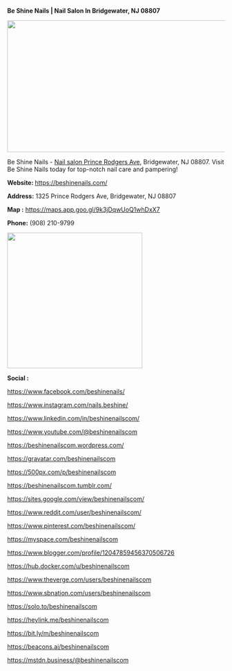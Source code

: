 **Be Shine Nails | Nail Salon In Bridgewater, NJ 08807**
<p><img src="https://i.ibb.co/znPK0Ld/470218701-122112821840615217-7763172780576001309-n-1.png" alt="" width="799" height="304" /></p>
<p>Be Shine Nails -&nbsp;<span data-sheets-root="1"><a class="in-cell-link" href="https://beshinenails.com/" target="_blank">Nail salon Prince Rodgers Ave</a></span>, Bridgewater, NJ 08807. Visit Be Shine Nails today for top-notch nail care and pampering!</p>
<p><strong>Website:&nbsp;</strong><a class="in-cell-link" href="https://beshinenails.com/" target="_blank">https://beshinenails.com/</a></p>
<p><strong>Address:</strong>&nbsp;1325 Prince Rodgers Ave, Bridgewater, NJ 08807</p>
<p><strong>Map :</strong>&nbsp;<a href="https://maps.app.goo.gl/9k3jDqwUoQ1whDxX7">https://maps.app.goo.gl/9k3jDqwUoQ1whDxX7</a></p>
<p><strong>Phone:</strong>&nbsp;(908) 210-9799</p>
<p><img src="https://i.ibb.co/kSTvwB1/470245096-122112821648615217-4068953568054635123-n-1.jpg" alt="" width="313" height="313" /></p>
<p><strong>Social :</strong></p>
<p><a href="https://www.facebook.com/beshinenails/">https://www.facebook.com/beshinenails/</a>&nbsp;</p>
<p><a href="https://www.instagram.com/nails.beshine/">https://www.instagram.com/nails.beshine/</a>&nbsp;</p>
<p><a href="https://www.linkedin.com/in/beshinenailscom/">https://www.linkedin.com/in/beshinenailscom/</a></p>
<p><a href="https://www.youtube.com/@beshinenailscom">https://www.youtube.com/@beshinenailscom</a></p>
<p><a href="https://beshinenailscom.wordpress.com/">https://beshinenailscom.wordpress.com/</a></p>
<p><a href="https://gravatar.com/beshinenailscom">https://gravatar.com/beshinenailscom</a></p>
<p><a href="https://500px.com/p/beshinenailscom">https://500px.com/p/beshinenailscom</a></p>
<p><a href="https://beshinenailscom.tumblr.com/">https://beshinenailscom.tumblr.com/</a></p>
<p><a href="https://sites.google.com/view/beshinenailscom/">https://sites.google.com/view/beshinenailscom/</a></p>
<p><a href="https://www.reddit.com/user/beshinenailscom/">https://www.reddit.com/user/beshinenailscom/</a></p>
<p><a href="https://www.pinterest.com/beshinenailscom/">https://www.pinterest.com/beshinenailscom/</a></p>
<p><a href="https://myspace.com/beshinenailscom">https://myspace.com/beshinenailscom</a></p>
<p><a href="https://www.blogger.com/profile/12047859456370506726">https://www.blogger.com/profile/12047859456370506726</a></p>
<p><a href="https://hub.docker.com/u/beshinenailscom">https://hub.docker.com/u/beshinenailscom</a></p>
<p><a href="https://www.theverge.com/users/beshinenailscom">https://www.theverge.com/users/beshinenailscom</a></p>
<p><a href="https://www.sbnation.com/users/beshinenailscom">https://www.sbnation.com/users/beshinenailscom</a></p>
<p><a href="https://solo.to/beshinenailscom">https://solo.to/beshinenailscom</a></p>
<p><a href="https://heylink.me/beshinenailscom">https://heylink.me/beshinenailscom</a></p>
<p><a href="https://bit.ly/m/beshinenailscom">https://bit.ly/m/beshinenailscom</a></p>
<p><a href="https://beacons.ai/beshinenailscom">https://beacons.ai/beshinenailscom</a></p>
<p><a href="https://mstdn.business/@beshinenailscom">https://mstdn.business/@beshinenailscom</a></p>